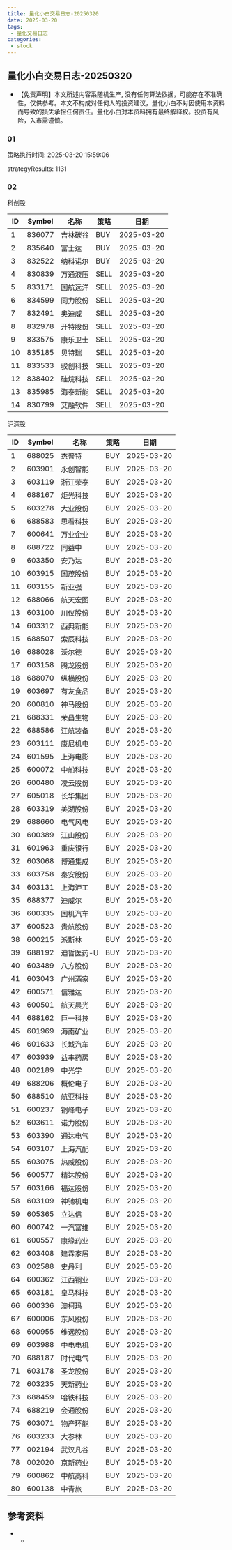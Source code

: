 ```yaml
---
title: 量化小白交易日志-20250320
date: 2025-03-20
tags:
 - 量化交易日志
categories: 
 - stock
---
```


## 量化小白交易日志-20250320

- 【免责声明】本文所述内容系随机生产, 没有任何算法依据，可能存在不准确性，仅供参考。本文不构成对任何人的投资建议，量化小白不对因使用本资料而导致的损失承担任何责任。量化小白对本资料拥有最终解释权。投资有风险，入市需谨慎。

### 01

策略执行时间: 2025-03-20 15:59:06

strategyResults: 1131

### 02

科创股

|ID|Symbol|名称|策略|日期|
| ---- | ---- | ---- | ---- | ---- |
|1|836077|吉林碳谷|BUY|2025-03-20|
|2|835640|富士达|BUY|2025-03-20|
|3|832522|纳科诺尔|BUY|2025-03-20|
|4|830839|万通液压|SELL|2025-03-20|
|5|833171|国航远洋|SELL|2025-03-20|
|6|834599|同力股份|SELL|2025-03-20|
|7|832491|奥迪威|SELL|2025-03-20|
|8|832978|开特股份|SELL|2025-03-20|
|9|833575|康乐卫士|SELL|2025-03-20|
|10|835185|贝特瑞|SELL|2025-03-20|
|11|833533|骏创科技|SELL|2025-03-20|
|12|838402|硅烷科技|SELL|2025-03-20|
|13|835985|海泰新能|SELL|2025-03-20|
|14|830799|艾融软件|SELL|2025-03-20|

沪深股

|ID|Symbol|名称|策略|日期|
| ---- | ---- | ---- | ---- | ---- |
|1|688025|杰普特|BUY|2025-03-20|
|2|603901|永创智能|BUY|2025-03-20|
|3|603119|浙江荣泰|BUY|2025-03-20|
|4|688167|炬光科技|BUY|2025-03-20|
|5|603278|大业股份|BUY|2025-03-20|
|6|688583|思看科技|BUY|2025-03-20|
|7|600641|万业企业|BUY|2025-03-20|
|8|688722|同益中|BUY|2025-03-20|
|9|603350|安乃达|BUY|2025-03-20|
|10|603915|国茂股份|BUY|2025-03-20|
|11|603155|新亚强|BUY|2025-03-20|
|12|688066|航天宏图|BUY|2025-03-20|
|13|603100|川仪股份|BUY|2025-03-20|
|14|603312|西典新能|BUY|2025-03-20|
|15|688507|索辰科技|BUY|2025-03-20|
|16|688028|沃尔德|BUY|2025-03-20|
|17|603158|腾龙股份|BUY|2025-03-20|
|18|688070|纵横股份|BUY|2025-03-20|
|19|603697|有友食品|BUY|2025-03-20|
|20|600810|神马股份|BUY|2025-03-20|
|21|688331|荣昌生物|BUY|2025-03-20|
|22|688586|江航装备|BUY|2025-03-20|
|23|603111|康尼机电|BUY|2025-03-20|
|24|601595|上海电影|BUY|2025-03-20|
|25|600072|中船科技|BUY|2025-03-20|
|26|600480|凌云股份|BUY|2025-03-20|
|27|605018|长华集团|BUY|2025-03-20|
|28|603319|美湖股份|BUY|2025-03-20|
|29|688660|电气风电|BUY|2025-03-20|
|30|600389|江山股份|BUY|2025-03-20|
|31|601963|重庆银行|BUY|2025-03-20|
|32|603068|博通集成|BUY|2025-03-20|
|33|603758|秦安股份|BUY|2025-03-20|
|34|603131|上海沪工|BUY|2025-03-20|
|35|688377|迪威尔|BUY|2025-03-20|
|36|600335|国机汽车|BUY|2025-03-20|
|37|600523|贵航股份|BUY|2025-03-20|
|38|600215|派斯林|BUY|2025-03-20|
|39|688192|迪哲医药-U|BUY|2025-03-20|
|40|603489|八方股份|BUY|2025-03-20|
|41|603043|广州酒家|BUY|2025-03-20|
|42|600571|信雅达|BUY|2025-03-20|
|43|600501|航天晨光|BUY|2025-03-20|
|44|688162|巨一科技|BUY|2025-03-20|
|45|601969|海南矿业|BUY|2025-03-20|
|46|601633|长城汽车|BUY|2025-03-20|
|47|603939|益丰药房|BUY|2025-03-20|
|48|002189|中光学|BUY|2025-03-20|
|49|688206|概伦电子|BUY|2025-03-20|
|50|688510|航亚科技|BUY|2025-03-20|
|51|600237|铜峰电子|BUY|2025-03-20|
|52|603611|诺力股份|BUY|2025-03-20|
|53|603390|通达电气|BUY|2025-03-20|
|54|603107|上海汽配|BUY|2025-03-20|
|55|603075|热威股份|BUY|2025-03-20|
|56|600577|精达股份|BUY|2025-03-20|
|57|603166|福达股份|BUY|2025-03-20|
|58|603109|神驰机电|BUY|2025-03-20|
|59|605365|立达信|BUY|2025-03-20|
|60|600742|一汽富维|BUY|2025-03-20|
|61|600557|康缘药业|BUY|2025-03-20|
|62|603408|建霖家居|BUY|2025-03-20|
|63|002588|史丹利|BUY|2025-03-20|
|64|600362|江西铜业|BUY|2025-03-20|
|65|603181|皇马科技|BUY|2025-03-20|
|66|600336|澳柯玛|BUY|2025-03-20|
|67|600006|东风股份|BUY|2025-03-20|
|68|600955|维远股份|BUY|2025-03-20|
|69|603988|中电电机|BUY|2025-03-20|
|70|688187|时代电气|BUY|2025-03-20|
|71|603178|圣龙股份|BUY|2025-03-20|
|72|603235|天新药业|BUY|2025-03-20|
|73|688459|哈铁科技|BUY|2025-03-20|
|74|688219|会通股份|BUY|2025-03-20|
|75|603071|物产环能|BUY|2025-03-20|
|76|603233|大参林|BUY|2025-03-20|
|77|002194|武汉凡谷|BUY|2025-03-20|
|78|002020|京新药业|BUY|2025-03-20|
|79|600862|中航高科|BUY|2025-03-20|
|80|600138|中青旅|BUY|2025-03-20|

## 参考资料

- -